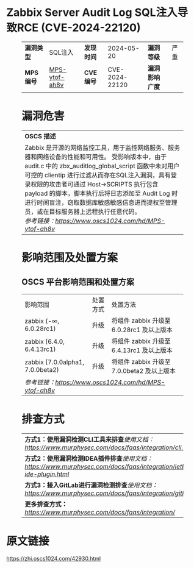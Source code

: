 # Zabbix Server Audit Log SQL注入导致RCE (CVE-2024-22120)
<figure class="wp-block-table">
    <table>
        <tbody>
        <tr>
            <td><strong>漏洞类型</strong></td>
            <td>SQL注入</td>
            <td><strong>发现时间</strong></td>
            <td>2024-05-20</td>
            <td><strong>漏洞等级</strong></td>
            <td>严重</td>
        </tr>
        <tr>
            <td><strong>MPS编号</strong></td>
            <td><a href="https://www.oscs1024.com/hd/MPS-ytof-ah8v">MPS-ytof-ah8v</a></td>
            <td><strong>CVE编号</strong></td>
            <td>CVE-2024-22120</td>
            <td><strong>漏洞影响广度</strong></td>
            <td></td>
        </tr>
        </tbody>
    </table>
</figure>


<figure class="wp-block-table">
    <h1 class="wp-block-heading">漏洞危害</h1>
    <table>
        <tbody>
        <tr>
            <td><strong>OSCS 描述</strong></td>
        </tr>
        <tr>
            <td>Zabbix 是开源的网络监控工具，用于监控网络服务、服务器和网络设备的性能和可用性。
受影响版本中，由于 audit.c 中的 zbx_auditlog_global_script 函数中未对用户可控的 clientip 进行过滤从而存在SQL注入漏洞，具有登录权限的攻击者可通过 Host->SCRIPTS 执行包含 payload 的脚本，脚本执行后将日志添加至 Audit Log 时进行时间盲注，窃取数据库敏感敏感信息进而提权至管理员，或在目标服务器上远程执行任意代码。<br><em>参考链接：<a
                    href="https://www.oscs1024.com/hd/MPS-ytof-ah8v">https://www.oscs1024.com/hd/MPS-ytof-ah8v</a></em>
            </td>
        </tr>
        </tbody>
    </table>
</figure>


<figure class="wp-block-table alignleft">
    <h1 class="wp-block-heading">影响范围及处置方案</h1>
    <h2 class="wp-block-heading"><strong>OSCS</strong> <strong>平台影响范围和处置方案</strong></h2>
    <table>
        <tbody>
        <tr>
            <td>影响范围</td>
            <td>处置方式</td>
            <td>处置方法</td>
        </tr>
        <tr><td rowspan="1">zabbix (-∞, 6.0.28rc1)</td><td>升级</td><td>将组件 zabbix 升级至 6.0.28rc1 及以上版本</td></tr><tr><td rowspan="1">zabbix [6.4.0, 6.4.13rc1)</td><td>升级</td><td>将组件 zabbix 升级至 6.4.13rc1 及以上版本</td></tr><tr><td rowspan="1">zabbix [7.0.0alpha1, 7.0.0beta2)</td><td>升级</td><td>将组件 zabbix 升级至 7.0.0beta2 及以上版本</td></tr>
        <tr>
            <td colspan="3"><em>参考链接：</em><em><a
                    href="https://www.oscs1024.com/hd/MPS-ytof-ah8v">https://www.oscs1024.com/hd/MPS-ytof-ah8v</a></em></td>
        </tr>
        </tbody>
    </table>
</figure>


<figure class="wp-block-table">
    <h1 class="wp-block-heading">排查方式</h1>
    <table>
        <tbody>
        <tr>
            <td><strong>方式1：使用漏洞检测CLI工具来排查</strong><em>使用文档：<a
                    href="https://www.murphysec.com/docs/faqs/integration/cli.html">https://www.murphysec.com/docs/faqs/integration/cli.html</a></em>
            </td>
        </tr>
        <tr>
            <td><strong>方式2：使用漏洞检测IDEA插件排查</strong><em>使用文档：<a
                    href="https://www.murphysec.com/docs/faqs/integration/jetbrains-ide-plugin.html">https://www.murphysec.com/docs/faqs/integration/jetbrains-ide-plugin.html</a></em>
            </td>
        </tr>
        <tr>
            <td><strong>方式3：接入GitLab进行漏洞检测排查</strong><em>使用文档：<a
                    href="https://www.murphysec.com/docs/faqs/integration/gitlab.html">https://www.murphysec.com/docs/faqs/integration/gitlab.html</a></em>
            </td>
        </tr>
        <tr>
            <td><strong>更多排查方式：</strong><em><a
                    href="https://www.murphysec.com/docs/faqs/integration/">https://www.murphysec.com/docs/faqs/integration/</a></em>
            </td>
        </tr>
        </tbody>
    </table>
</figure>
<h1>原文链接</h1>
<p><a href="https://zhi.oscs1024.com/42930.html">https://zhi.oscs1024.com/42930.html</a></p>